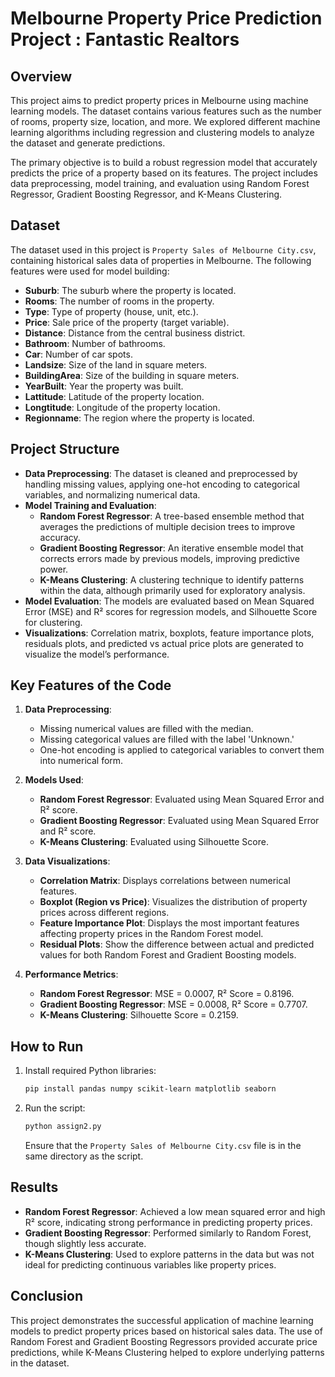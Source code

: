 # Melbourne Property Price Prediction Project : Fantastic Realtors

## Overview

This project aims to predict property prices in Melbourne using machine learning models. The dataset contains various features such as the number of rooms, property size, location, and more. We explored different machine learning algorithms including regression and clustering models to analyze the dataset and generate predictions.

The primary objective is to build a robust regression model that accurately predicts the price of a property based on its features. The project includes data preprocessing, model training, and evaluation using Random Forest Regressor, Gradient Boosting Regressor, and K-Means Clustering.

## Dataset

The dataset used in this project is `Property Sales of Melbourne City.csv`, containing historical sales data of properties in Melbourne. The following features were used for model building:

- **Suburb**: The suburb where the property is located.
- **Rooms**: The number of rooms in the property.
- **Type**: Type of property (house, unit, etc.).
- **Price**: Sale price of the property (target variable).
- **Distance**: Distance from the central business district.
- **Bathroom**: Number of bathrooms.
- **Car**: Number of car spots.
- **Landsize**: Size of the land in square meters.
- **BuildingArea**: Size of the building in square meters.
- **YearBuilt**: Year the property was built.
- **Lattitude**: Latitude of the property location.
- **Longtitude**: Longitude of the property location.
- **Regionname**: The region where the property is located.

## Project Structure

- **Data Preprocessing**: The dataset is cleaned and preprocessed by handling missing values, applying one-hot encoding to categorical variables, and normalizing numerical data.
- **Model Training and Evaluation**:
  - **Random Forest Regressor**: A tree-based ensemble method that averages the predictions of multiple decision trees to improve accuracy.
  - **Gradient Boosting Regressor**: An iterative ensemble model that corrects errors made by previous models, improving predictive power.
  - **K-Means Clustering**: A clustering technique to identify patterns within the data, although primarily used for exploratory analysis.
- **Model Evaluation**: The models are evaluated based on Mean Squared Error (MSE) and R² scores for regression models, and Silhouette Score for clustering.
- **Visualizations**: Correlation matrix, boxplots, feature importance plots, residuals plots, and predicted vs actual price plots are generated to visualize the model’s performance.

## Key Features of the Code

1. **Data Preprocessing**:

   - Missing numerical values are filled with the median.
   - Missing categorical values are filled with the label 'Unknown.'
   - One-hot encoding is applied to categorical variables to convert them into numerical form.

2. **Models Used**:

   - **Random Forest Regressor**: Evaluated using Mean Squared Error and R² score.
   - **Gradient Boosting Regressor**: Evaluated using Mean Squared Error and R² score.
   - **K-Means Clustering**: Evaluated using Silhouette Score.

3. **Data Visualizations**:

   - **Correlation Matrix**: Displays correlations between numerical features.
   - **Boxplot (Region vs Price)**: Visualizes the distribution of property prices across different regions.
   - **Feature Importance Plot**: Displays the most important features affecting property prices in the Random Forest model.
   - **Residual Plots**: Show the difference between actual and predicted values for both Random Forest and Gradient Boosting models.

4. **Performance Metrics**:
   - **Random Forest Regressor**: MSE = 0.0007, R² Score = 0.8196.
   - **Gradient Boosting Regressor**: MSE = 0.0008, R² Score = 0.7707.
   - **K-Means Clustering**: Silhouette Score = 0.2159.

## How to Run

1. Install required Python libraries:

   ```bash
   pip install pandas numpy scikit-learn matplotlib seaborn
   ```

2. Run the script:

   ```bash
   python assign2.py
   ```

   Ensure that the `Property Sales of Melbourne City.csv` file is in the same directory as the script.

## Results

- **Random Forest Regressor**: Achieved a low mean squared error and high R² score, indicating strong performance in predicting property prices.
- **Gradient Boosting Regressor**: Performed similarly to Random Forest, though slightly less accurate.
- **K-Means Clustering**: Used to explore patterns in the data but was not ideal for predicting continuous variables like property prices.

## Conclusion

This project demonstrates the successful application of machine learning models to predict property prices based on historical sales data. The use of Random Forest and Gradient Boosting Regressors provided accurate price predictions, while K-Means Clustering helped to explore underlying patterns in the dataset.
